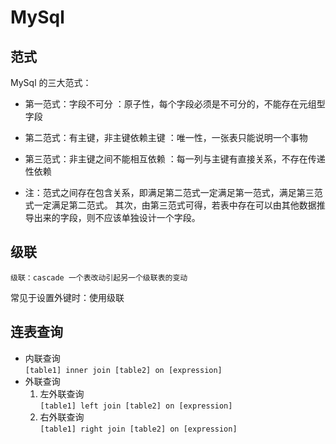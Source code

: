 # MySql
## 范式
MySql 的三大范式：
- 第一范式：字段不可分 ：原子性，每个字段必须是不可分的，不能存在元组型字段
- 第二范式：有主键，非主键依赖主键 ：唯一性，一张表只能说明一个事物
- 第三范式：非主键之间不能相互依赖 ：每一列与主键有直接关系，不存在传递性依赖

- 注：范式之间存在包含关系，即满足第二范式一定满足第一范式，满足第三范式一定满足第二范式。
其次，由第三范式可得，若表中存在可以由其他数据推导出来的字段，则不应该单独设计一个字段。

## 级联
    级联：cascade 一个表改动引起另一个级联表的变动
常见于设置外键时：使用级联

## 连表查询
* 内联查询  
    `[table1] inner join [table2] on [expression]`
* 外联查询
    1. 左外联查询  
    `[table1] left join [table2] on [expression]`
    2. 右外联查询  
    `[table1] right join [table2] on [expression]`
    